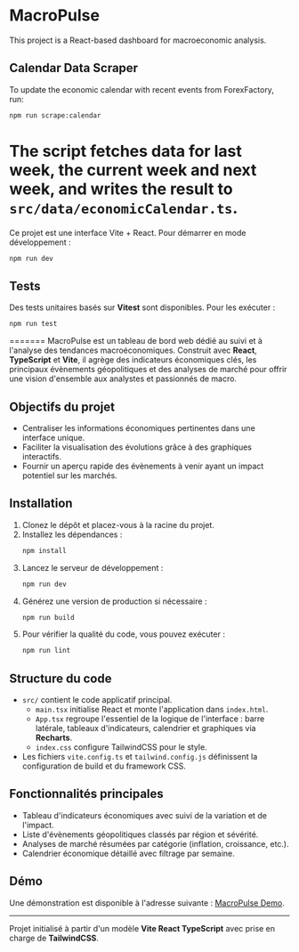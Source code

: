 # MacroPulse

This project is a React-based dashboard for macroeconomic analysis.

## Calendar Data Scraper

To update the economic calendar with recent events from ForexFactory, run:

```bash
npm run scrape:calendar
```

The script fetches data for last week, the current week and next week,
and writes the result to `src/data/economicCalendar.ts`.
=======

Ce projet est une interface Vite + React. Pour démarrer en mode développement :

```bash
npm run dev
```

## Tests

Des tests unitaires basés sur **Vitest** sont disponibles. Pour les exécuter :

```bash
npm run test
```
=======
MacroPulse est un tableau de bord web dédié au suivi et à l'analyse des tendances macroéconomiques. Construit avec **React**, **TypeScript** et **Vite**, il agrège des indicateurs économiques clés, les principaux évènements géopolitiques et des analyses de marché pour offrir une vision d'ensemble aux analystes et passionnés de macro.

## Objectifs du projet

- Centraliser les informations économiques pertinentes dans une interface unique.
- Faciliter la visualisation des évolutions grâce à des graphiques interactifs.
- Fournir un aperçu rapide des évènements à venir ayant un impact potentiel sur les marchés.

## Installation

1. Clonez le dépôt et placez-vous à la racine du projet.
2. Installez les dépendances :
   ```bash
   npm install
   ```
3. Lancez le serveur de développement :
   ```bash
   npm run dev
   ```
4. Générez une version de production si nécessaire :
   ```bash
   npm run build
   ```
5. Pour vérifier la qualité du code, vous pouvez exécuter :
   ```bash
   npm run lint
   ```

## Structure du code

- `src/` contient le code applicatif principal.
  - `main.tsx` initialise React et monte l'application dans `index.html`.
  - `App.tsx` regroupe l'essentiel de la logique de l'interface : barre latérale, tableaux d'indicateurs, calendrier et graphiques via **Recharts**.
  - `index.css` configure TailwindCSS pour le style.
- Les fichiers `vite.config.ts` et `tailwind.config.js` définissent la configuration de build et du framework CSS.

## Fonctionnalités principales

- Tableau d'indicateurs économiques avec suivi de la variation et de l'impact.
- Liste d'évènements géopolitiques classés par région et sévérité.
- Analyses de marché résumées par catégorie (inflation, croissance, etc.).
- Calendrier économique détaillé avec filtrage par semaine.

## Démo

Une démonstration est disponible à l'adresse suivante : [MacroPulse Demo](https://example.com/demo).

---

Projet initialisé à partir d'un modèle **Vite React TypeScript** avec prise en charge de **TailwindCSS**.

